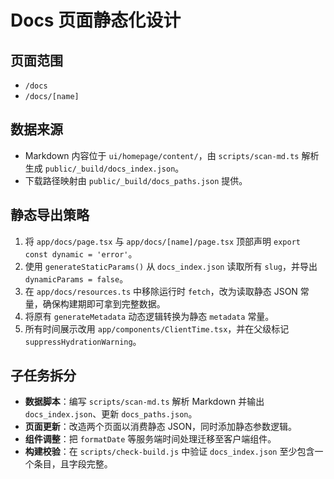 # Docs 页面静态化设计

## 页面范围
- `/docs`
- `/docs/[name]`

## 数据来源
- Markdown 内容位于 `ui/homepage/content/`，由 `scripts/scan-md.ts` 解析生成 `public/_build/docs_index.json`。
- 下载路径映射由 `public/_build/docs_paths.json` 提供。

## 静态导出策略
1. 将 `app/docs/page.tsx` 与 `app/docs/[name]/page.tsx` 顶部声明 `export const dynamic = 'error'`。
2. 使用 `generateStaticParams()` 从 `docs_index.json` 读取所有 `slug`，并导出 `dynamicParams = false`。
3. 在 `app/docs/resources.ts` 中移除运行时 `fetch`，改为读取静态 JSON 常量，确保构建期即可拿到完整数据。
4. 将原有 `generateMetadata` 动态逻辑转换为静态 `metadata` 常量。
5. 所有时间展示改用 `app/components/ClientTime.tsx`，并在父级标记 `suppressHydrationWarning`。

## 子任务拆分
- **数据脚本**：编写 `scripts/scan-md.ts` 解析 Markdown 并输出 `docs_index.json`、更新 `docs_paths.json`。
- **页面更新**：改造两个页面以消费静态 JSON，同时添加静态参数逻辑。
- **组件调整**：把 `formatDate` 等服务端时间处理迁移至客户端组件。
- **构建校验**：在 `scripts/check-build.js` 中验证 `docs_index.json` 至少包含一个条目，且字段完整。
